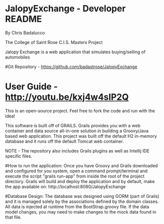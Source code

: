 JalopyExchange - Developer README
===================================

By Chris Badalucco

The College of Saint Rose C.I.S. Masters Project

Jalopy Exchange is a web application that simulates buying/selling of automobiles


#Git Repository - https://github.com/badastrose/JalopyExchange

# User Guide - http://youtu.be/kxj4w4sIP2Q

This is an open-source project. Feel free to fork the code and run with the idea!

This software is built off of GRAILS.
Grails provides you with a web container and data source all-in-one solution in
building  a Groovy/Java based web application.  This project was built off the
default H2 in-memory database and it runs off the default Tomcat web container.

NOTE - The repository also includes Grails plugins as well as Intellij IDE specific files.
 
#How to run the application:
Once you have Groovy and Grails downloaded and configured for you system,
open a command prompt/terminal and execute the script "grails run-app" from
inside the root of the project directory.  Grails will build and deploy the
application and by default, make the app available on:
http://localhost:8080/JalopyExchange
 
#Database Design:
The database was designed using GORM (part of Grails) and it is managed solely
by the associations defined by the domain classes. All data is injected at runtime
from the BootStrap.groovy file. If the data model changes, you may need to make
changes to the mock data found in that file.
